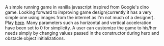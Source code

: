 A simple running game in vanilla javascript inspired from Google's dino game. Looking forward to improving game design(currently it has a very simple one using images from the internet as I'm not much of a designer). Play [here](https://dinorun.herokuapp.com).
Many parameters such as horizontal and vertical acceleration have been set to 0 for simplicity. A user can customize the game to his/her needs simply by changing values passed in the constructor during hero and obstacle object initializations.